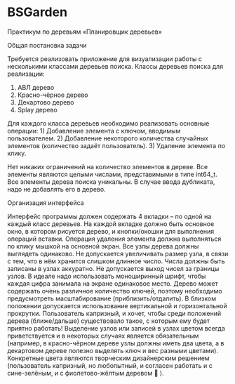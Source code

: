 # BSGarden


Практикум по деревьям
«Планировщик деревьев»


Общая постановка задачи

Требуется реализовать приложение для визуализации работы с несколькими классами деревьев поиска. Классы деревьев поиска для реализации:
1) АВЛ дерево
2) Красно-чёрное дерево
3) Декартово дерево
4) Splay дерево

Для каждого класса деревьев необходимо реализовать основные операции:
	1) Добавление элемента с ключом, вводимым пользователем.
	2) Добавление некоторого количества случайных элементов (количество задаёт пользователь).
	3) Удаление элемента по клику.

Нет никаких ограничений на количество элементов в дереве. Все элементы являются целыми числами, представимыми в типе int64_t. Все элементы дерева поиска уникальны. В случае ввода дубликата, надо не добавлять его в дерево.

Организация интерфейса

Интерфейс программы должен содержать 4 вкладки – по одной на каждый класс деревьев. На каждой вкладке должно быть основное окно, в котором рисуется дерево, и кнопки/окошки для выполнения операций вставки. Операция удаления элемента должна выполняться по клику мышкой на основной экран.
	Все узлы дерева должны выглядеть одинаково. Не допускается увеличивать размер узла, в связи с тем, что в нём хранится слишком длинное число. Числа должны быть записаны в узлах аккуратно. Не допускается выход чисел за границы узлов. В идеале надо использовать моноширинный шрифт, чтобы каждая цифра занимала на экране одинаковое место.
	Дерево может содержать очень различное количество ключей, поэтому необходимо предусмотреть масштабирование (приблизить/отдалить). В близком положении допускается использование вертикальной и горизонтальной прокрутки. 
	Пользователь капризный, и хочет, чтобы среди положений дерева (ближе/дальше) существовало такое, с которым ему будет приятно работать!
	Выделение узлов или записей в узлах цветом всегда приветствуется и в некоторых случаях является обязательным (например, в красно-чёрном дереве узлы должны иметь два цвета, а в декартовом дереве полезно выделять ключ и вес разными цветами). Конкретные цвета являются творческим дизайнерским решением (пользователь капризный, но любопытный, и согласен работать и с сине-зелёным, и с фиолетово-жёлтым деревом  ).

